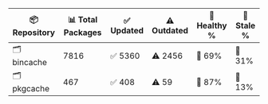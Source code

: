 | 📦 Repository | 📊 Total Packages | ✅ Updated | ⚠️ Outdated | 💚 Healthy % | 🔴 Stale % |
|---------------|-------------------|------------|-------------|-------------|------------|
| 🗂️ bincache | 7816 | ✅ 5360 | ⚠️ 2456 | 💚 69% | 🔴 31% |
| 🗂️ pkgcache | 467 | ✅ 408 | ⚠️ 59 | 💚 87% | 🔴 13% |
